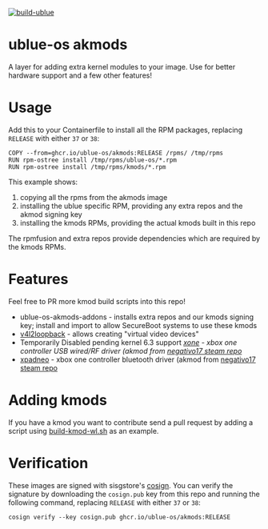 [![build-ublue](https://github.com/ublue-os/akmods/actions/workflows/build.yml/badge.svg)](https://github.com/ublue-os/akmods/actions/workflows/build.yml)

# ublue-os akmods

A layer for adding extra kernel modules to your image. Use for better hardware support and a few other features!

# Usage

Add this to your Containerfile to install all the RPM packages, replacing `RELEASE` with either `37` or `38`:

    COPY --from=ghcr.io/ublue-os/akmods:RELEASE /rpms/ /tmp/rpms
    RUN rpm-ostree install /tmp/rpms/ublue-os/*.rpm
    RUN rpm-ostree install /tmp/rpms/kmods/*.rpm

This example shows:
1. copying all the rpms from the akmods image
2. installing the ublue specific RPM, providing any extra repos and the akmod signing key
3. installing the kmods RPMs, providing the actual kmods built in this repo

The rpmfusion and extra repos provide dependencies which are required by the kmods RPMs.


# Features

Feel free to PR more kmod build scripts into this repo!

- ublue-os-akmods-addons - installs extra repos and our kmods signing key; install and import to allow SecureBoot systems to use these kmods
- [v4l2loopback](https://github.com/umlaeute/v4l2loopback) - allows creating "virtual video devices"
- Temporarily Disabled pending kernel 6.3 support *[xone](https://github.com/medusalix/xone) - xbox one controller USB wired/RF driver (akmod from [negativo17 steam repo](https://negativo17.org/steam/)*
- [xpadneo](https://github.com/atar-axis/xpadneo) - xbox one controller bluetooth driver (akmod from [negativo17 steam repo](https://negativo17.org/steam/)

# Adding kmods

If you have a kmod you want to contribute send a pull request by adding a script using [build-kmod-wl.sh](https://github.com/ublue-os/akmods/blob/main/build-kmod-wl.sh) as an example.

# Verification

These images are signed with sisgstore's [cosign](https://docs.sigstore.dev/cosign/overview/). You can verify the signature by downloading the `cosign.pub` key from this repo and running the following command, replacing `RELEASE` with either `37` or `38`:

    cosign verify --key cosign.pub ghcr.io/ublue-os/akmods:RELEASE

